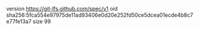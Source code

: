 version https://git-lfs.github.com/spec/v1
oid sha256:5fca554e97975de11ad93406e0d20e252fd50ce5dcea01ecde4b8c7e77fe13a7
size 99
